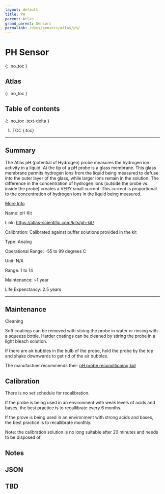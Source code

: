 ```yaml
---
layout: default
title: PH
parent: Atlas
grand_parent: Sensors
permalink: /docs/sensors/atlas/ph/
---
```


# PH Sensor
{: .no_toc }
## Atlas
{: .no_toc }

## Table of contents
{: .no_toc .text-delta }

1. TOC
{:toc}

---

## Summary

The Atlas pH (potential of Hydrogen) probe measures the hydrogen ion activity in a liquid.
At the tip of a pH probe is a glass membrane. This glass membrane permits hydrogen
ions from the liquid being measured to defuse into the outer layer of the glass, while
larger ions remain in the solution. The difference in the concentration of hydrogen ions
(outside the probe vs. inside the probe) creates a VERY small current. This current is
proportional to the concentration of hydrogen ions in the liquid being measured.

[More Info](https://files.atlas-scientific.com/pH_EZO_Datasheet.pdf)


Name: pH Kit

Link: https://atlas-scientific.com/kits/ph-kit/  

Calibration: Calibrated against buffer solutions provided in the kit

Type: Analog 

Operational Range: -55 to 99 degrees C

Unit: N/A

Range: 1 to 14 

Maintenance: ~1 year

Life Expenctancy: 2.5 years 

---

## Maintenance

Cleaning

Soft coatings can be removed with stiring the probe in water or rinsing with a squeeze bottle. 
Harder coatings can be cleaned by stiring the probe in a light bleach solution. 


If there are air bubbles in the bulb of the probe, hold the probe by the top and shake downwards to get rid of the air bubbles. 

The manufactuer recommends their [pH probe reconditioning kid](https://atlas-scientific.com/calibration-solutions/ph-probe-reconditioning-kit/)

## Calibration
There is no set schedule for recalibration. 

If the probe is being used in an environment with weak levels of acids and bases, the best practice is to recallibrate every 6 months.

If the prove is being used in an environment with strong acids and bases, the best practice is to recallibrate monthly. 

Note: the calibration solution is no long suitable after 20 minutes and needs to be disposed of.

## Notes

## JSON 
## TBD
<!-- <div class="code-example" markdown="1">
```json
{
  name: "ph",       # string
  data_type: "pH",  # string
  data_value:       # float
}
```
</div> -->

<!-- {% highlight markdown %}
```js
// Javascript code with syntax highlighting.
var fun = function lang(l) {
  dateformat.i18n = require('./lang/' + l)
  return true;
}
```
{% endhighlight %} -->

<!-- --- -->

<!-- ## Code blocks with rendered examples

To demonstrate front end code, sometimes it's useful to show a rendered example of that code. After including the styles from your project that you'll need to show the rendering, you can use a `<div>` with the `code-example` class, followed by the code block syntax. If you want to render your output with Markdown instead of HTML, use the `markdown="1"` attribute to tell Jekyll that the code you are rendering will be in Markdown format... This is about to get meta...

<div class="code-example" markdown="1">

<div class="code-example" markdown="1">

[Link button](http://example.com/){: .btn }

</div>
```markdown
[Link button](http://example.com/){: .btn }
```

</div>
{% highlight markdown %}
<div class="code-example" markdown="1">

[Link button](http://example.com/){: .btn }

</div>
```markdown
[Link button](http://example.com/){: .btn }
```
{% endhighlight %} -->
